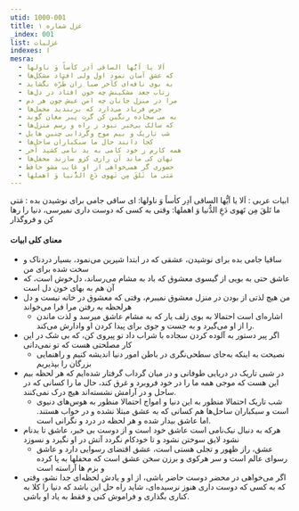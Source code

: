```yaml
---
utid: 1000-001
title: غزل شماره ۱
_index: 001
list: غزلیات
indexes: ا
mesra:
  - اَلا یا اَیُّها الساقی اَدِر کأساً وَ ناولها
  - که عشق آسان نمود اول ولی افتاد مشکل‌ها
  - به بوی نافه‌ای کآخر صبا زان طُرّه بگشاید
  - زتاب جعد مشکینش چه خون افتاد در دل‌ها
  - مرا در منزل جانان چه امن عیش چون هر دم
  - جرس فریاد می‌دارد که بربندید محمل‌ها
  - به می سجاده رنگین کن گرت پیر مغان گوید
  - که سالک بی‌خبر نبود ز راه و رسم منزل‌ها
  - شب تاریک و بیم موج وگردابی چنین هایل
  - کجا دانند حال ما سبکباران ساحل‌ها
  - همه کارم ز خود کامی به بد نامی کشید آخر
  - نهان کی ماند آن رازی کزو سازند محفل‌ها
  - حضوری گر همی‌خواهی از او غایب مشو حافظ
  - مَتی ما تَلقَ مِن تَهوی دَعِ الدُّنیا وَ اهملها
---
```

ابیات عربی
:  اَلا یا اَیُّها الساقی اَدِر کأساً وَ ناولها: ای ساقی جامی برای نوشیدن بده
:  مَتی ما تَلقَ مِن تَهوی دَعِ الدُّنیا وَ اهملها: وقتی به کسی که دوست داری نمیرسی، دنیا را رها کن و فروگذار

#### معنای کلی ابیات

- ساقیا جامی بده برای نوشیدن، عشقی که در ابتدا شیرین می‌نمود، بسیار دردناک و سخت شده برای من
- عاشق حتی به بویی از گیسوی معشوق که باد به مشام می‌رساند، دل‌خوش است، که آن هم به بهای خون دل است
- من هیچ لذتی از بودن در منزل معشوق نمیبرم، وقتی که معشوق در خانه نیست و دل هرلحظه به رفتن مرا فرا می‌خواند
  - اشاره‌ای است احتمالا به بوی زلف یار که به مشام عاشق میرسد و لذت ماندن را از او می‌گیرد و به جست و جوی برای پیدا کردن او وادارش می‌کند.
- اگر پیر دستور به آلوده کردن سجاده با شراب داد تو پیروی کن، که بی شک در این کار مصلحتی هست که تو نمی‌دانی
  - نصیحت به اینکه به‌جای سطحی‌نگری در باطن امور دنیا اندیشه کنیم و راهنمایی بزرگان را بپذیریم
- در شبی تاریک در دریایی طوفانی و در میان گرداب گرفتار شده‌ایم که هر لحظه بیم این هست که موجی همه ما را در خود فروبرد و غرق کند، حال ما را کسانی که در ساحل و در آرامش نشسته‌اند هیچ درک نمی‌کنند.
  - شب تاریک احتمالا منظور به این دنیا و امواج احتمالا منظور به هوس‌های دنیوی است و سبکباران ساحل‌ها هم کسانی که به عشق مبتلا نشده و در خواب هستند. اما عاشق بیدار شده و هر لحظه در درد و نگرانی است.
- هرکه به دنبال نیک‌نامی است عاشق خود است و از دوست بی خبر، عاشق تا بدنام نشود لایق سوختن نشود و تا خودکام نگردد آتش در او نگیرد و نسوزد
  - عشق، راز ظهور و تجلی هستی است، عشق اقتضای رسوایی دارد و عاشق رسوای عالم است و سر هرکوی و برزن سخن عشق است که محفلها به پا کرده و بزم ها آراسته است
- اگر می‌خواهی در محضر دوست حاضر باشی، از او و یادش لحظه‌ای جدا نشو، وقتی که به کسی که دوست داری هنوز نرسیده‌ای، شاید راه حل این باشد که دنیا را کلا به کناری بگذاری و فراموش کنی و فقط به یاد او باشی.




